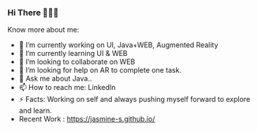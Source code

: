 ### Hi There 👋🙋‍♀️

<!--
**jasmine-s/jasmine-s** is a ✨ _special_ ✨ repository because its `README.md` (this file) appears on your GitHub profile.
-->
Know more about me:

- 🔭 I’m currently working on UI, Java+WEB, Augmented Reality
- 🌱 I’m currently learning UI & WEB
- 👯 I’m looking to collaborate on WEB
- 🤔 I’m looking for help on AR to complete one task.
- 💬 Ask me about Java..
- 📫 How to reach me: LinkedIn 
- ⚡ Facts: Working on self and always pushing myself forward to explore and learn.
- Recent Work : https://jasmine-s.github.io/
